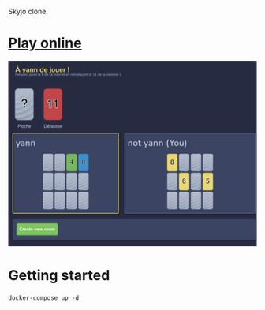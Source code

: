 Skyjo clone.

# [Play online](https://skyjo.ynn.ovh)

![Preview](preview.png)

# Getting started

`docker-compose up -d`

